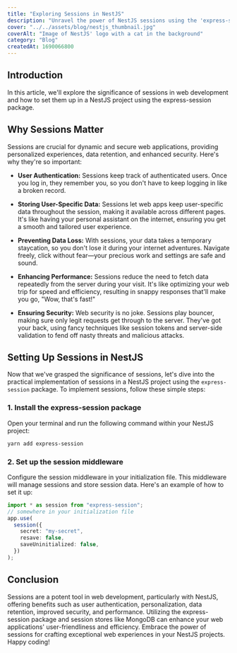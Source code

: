 ```yaml
---
title: "Exploring Sessions in NestJS"
description: "Unravel the power of NestJS sessions using the 'express-session' package. Elevate user authentication, secure data storage, and prevent loss in your apps."
cover: "../../assets/blog/nestjs_thumbnail.jpg"
coverAlt: "Image of NestJS' logo with a cat in the background"
category: "Blog"
createdAt: 1690066800
---
```


## Introduction

In this article, we'll explore the significance of sessions in web development
and how to set them up in a NestJS project using the express-session package.

## Why Sessions Matter

Sessions are crucial for dynamic and secure web applications, providing
personalized experiences, data retention, and enhanced security. Here's why
they're so important:

- **User Authentication:** Sessions keep track of authenticated users. Once you log
  in, they remember you, so you don't have to keep logging in like a broken
  record.

- **Storing User-Specific Data:** Sessions let web apps keep user-specific data
  throughout the session, making it available across different pages. It's like
  having your personal assistant on the internet, ensuring you get a smooth and
  tailored user experience.

- **Preventing Data Loss:** With sessions, your data takes a temporary staycation,
  so you don't lose it during your internet adventures. Navigate freely, click
  without fear—your precious work and settings are safe and sound.

- **Enhancing Performance:** Sessions reduce the need to fetch data repeatedly from
  the server during your visit. It's like optimizing your web trip for speed and
  efficiency, resulting in snappy responses that'll make you go, "Wow, that's
  fast!"

- **Ensuring Security:** Web security is no joke. Sessions play bouncer, making sure
  only legit requests get through to the server. They've got your back, using
  fancy techniques like session tokens and server-side validation to fend off
  nasty threats and malicious attacks.

## Setting Up Sessions in NestJS

Now that we've grasped the significance of sessions, let's dive into the
practical implementation of sessions in a NestJS project using the
`express-session` package. To implement sessions, follow these simple steps:

### 1. Install the express-session package

Open your terminal and run the following command within your NestJS project:

```bash
yarn add express-session
```

### 2. Set up the session middleware

Configure the session middleware in your initialization file. This middleware
will manage sessions and store session data. Here's an example of how to set it
up:

```typescript
import * as session from "express-session";
// somewhere in your initialization file
app.use(
  session({
    secret: "my-secret",
    resave: false,
    saveUninitialized: false,
  })
);
```

## Conclusion

Sessions are a potent tool in web development, particularly with NestJS,
offering benefits such as user authentication, personalization, data retention,
improved security, and performance. Utilizing the express-session package and
session stores like MongoDB can enhance your web applications' user-friendliness
and efficiency. Embrace the power of sessions for crafting exceptional web
experiences in your NestJS projects. Happy coding!

